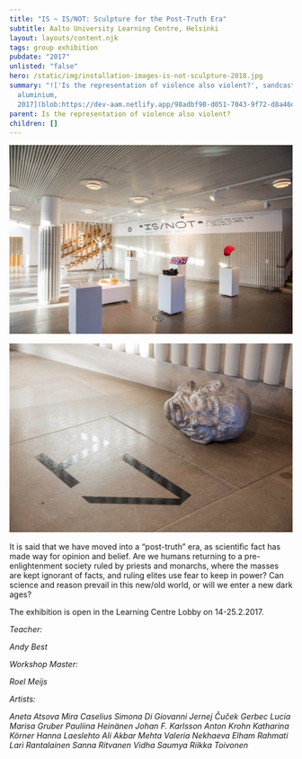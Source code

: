```yaml
---
title: "IS ~ IS/NOT: Sculpture for the Post-Truth Era"
subtitle: Aalto University Learning Centre, Helsinki
layout: layouts/content.njk
tags: group exhibition
pubdate: "2017"
unlisted: "false"
hero: /static/img/installation-images-is-not-sculpture-2018.jpg
summary: "!['Is the representation of violence also violent?', sandcasted
  aluminium,
  2017](blob:https://dev-aam.netlify.app/98adbf98-d051-7043-9f72-d8a46da7ddd0)"
parent: Is the representation of violence also violent?
children: []
---
```

![Installation view, IS/NOT: Sculpture for the Post-truth Era, 2017, Harold Harad Learning Center, Aalto University, Espoo, FI](/static/img/installation-images-is-not-sculpture-2018.jpg)

!['Is the representation of violence also violent?', sandcasted aluminium, 2017](/static/img/installation-images-is-not-sculpture-2018-02.jpg)

It is said that we have moved into a “post-truth” era, as scientific fact has made way for opinion and belief. Are we humans returning to a pre-enlightenment society ruled by priests and monarchs, where the masses are kept ignorant of facts, and ruling elites use fear to keep in power? Can science and reason prevail in this new/old world, or will we enter a new dark ages?

The exhibition is open in the Learning Centre Lobby on 14-25.2.2017.

*Teacher:* 

*Andy Best*


*Workshop Master:* 

*Roel Meijs*


*Artists:*


*Aneta Atsova
Mira Caselius
Simona Di Giovanni
Jernej Čuček Gerbec
Lucia Marisa Gruber
Pauliina Heinänen
Johan F. Karlsson
Anton Krohn
Katharina Körner
Hanna Laeslehto
Ali Akbar Mehta
Valeria Nekhaeva
Elham Rahmati
Lari Rantalainen
Sanna Ritvanen
Vidha Saumya
Riikka Toivonen*